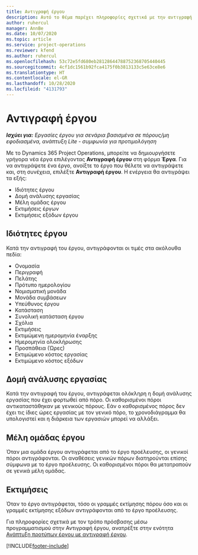```yaml
---
title: Αντιγραφή έργου
description: Αυτό το θέμα παρέχει πληροφορίες σχετικά με την αντιγραφή έργων στο Dynamics 365 Project Operations.
author: ruhercul
manager: AnnBe
ms.date: 10/07/2020
ms.topic: article
ms.service: project-operations
ms.reviewer: kfend
ms.author: ruhercul
ms.openlocfilehash: 53c72e5fd680eb28128644788752368705440445
ms.sourcegitcommit: 4cf1dc1561b92fca4175f0b3813133c5e63ce8e6
ms.translationtype: HT
ms.contentlocale: el-GR
ms.lasthandoff: 10/28/2020
ms.locfileid: "4131793"
---
```

# <a name="copy-a-project"></a>Αντιγραφή έργου

_**Ισχύει για:** Εργασίες έργου για σενάρια βασισμένα σε πόρους/μη εφοδιασμένα, ανάπτυξη Lite - συμφωνία για προτιμολόγηση_

Με το Dynamics 365 Project Operations, μπορείτε να δημιουργήσετε γρήγορα νέα έργα επιλέγοντας **Αντιγραφή έργου** στη φόρμα **Έργα**. Για να αντιγράψετε ένα έργο, ανοίξτε το έργο που θέλετε να αντιγράψετε και, στη συνέχεια, επιλέξτε **Αντιγραφή έργου**. Η ενέργεια θα αντιγράψει τα εξής:

- Ιδιότητες έργου
- Δομή ανάλυσης εργασίας
- Μέλη ομάδας έργου
- Εκτιμήσεις έργων
- Εκτιμήσεις εξόδων έργου

## <a name="project-properties"></a>Ιδιότητες έργου

Κατά την αντιγραφή του έργου, αντιγράφονται οι τιμές στα ακόλουθα πεδία:

- Ονομασία
- Περιγραφή
- Πελάτης
- Πρότυπο ημερολογίου
- Νομισματική μονάδα
- Μονάδα συμβάσεων
- Υπεύθυνος έργου
- Κατάσταση
- Συνολική κατάσταση έργου
- Σχόλια
- Εκτιμήσεις
- Εκτιμώμενη ημερομηνία έναρξης
- Ημερομηνία ολοκλήρωσης
- Προσπάθεια (Ώρες)
- Εκτιμώμενο κόστος εργασίας
- Εκτιμώμενο κόστος εξόδων

## <a name="work-breakdown-structure"></a>Δομή ανάλυσης εργασίας

Κατά την αντιγραφή του έργου, αντιγράφεται ολόκληρη η δομή ανάλυσης εργασίας που έχει φορτωθεί από πόρο. Οι καθορισμένοι πόροι αντικαταστάθηκαν με γενικούς πόρους. Εάν ο καθορισμένος πόρος δεν έχει τις ίδιες ώρες εργασίας με τον γενικό πόρο, το χρονοδιάγραμμα θα υπολογιστεί και η διάρκεια των εργασιών μπορεί να αλλάξει.

## <a name="project-team-members"></a>Μέλη ομάδας έργου

Όταν μια ομάδα έργου αντιγράφεται από το έργο προέλευσης, οι γενικοί πόροι αντιγράφονται. Οι αναθέσεις γενικών πόρων διατηρούνται επίσης σύμφωνα με το έργο προέλευσης. Οι καθορισμένοι πόροι θα μετατραπούν σε γενικά μέλη ομάδας.

## <a name="estimates"></a>Εκτιμήσεις

Όταν το έργο αντιγράφεται, τόσο οι γραμμές εκτίμησης πόρου όσο και οι γραμμές εκτίμησης εξόδων αντιγράφονται από το έργο προέλευσης. 

Για πληροφορίες σχετικά με τον τρόπο πρόσβασης μέσω προγραμματισμού στην Αντιγραφή έργου, ανατρέξτε στην ενότητα [Ανάπτυξη προτύπων έργου με αντιγραφή έργου](dev-copy-project.md).


[!INCLUDE[footer-include](../includes/footer-banner.md)]